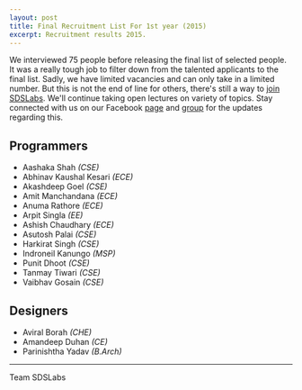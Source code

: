 ```yaml
---
layout: post
title: Final Recruitment List For 1st year (2015)
excerpt: Recruitment results 2015.
---
```


We interviewed 75 people before releasing the final list of selected people. It was a really tough job to filter down from the talented applicants to the final list. Sadly, we have limited vacancies and can only take in a limited number. But this is not the end of line for others, there's still a way to [join SDSLabs](/2014/01/how-to-join-sdslabs/). We'll continue taking open lectures on variety of topics. Stay connected with us on our Facebook [page](https://facebook.com/sdslabs) and [group](https://facebook.com/groups/sdswebdev) for the updates regarding this.

## Programmers

* Aashaka Shah _(CSE)_
* Abhinav Kaushal Kesari _(ECE)_
* Akashdeep Goel _(CSE)_
* Amit Manchandana _(ECE)_
* Anuma Rathore _(ECE)_
* Arpit Singla _(EE)_
* Ashish Chaudhary _(ECE)_
* Asutosh Palai _(CSE)_
* Harkirat Singh _(CSE)_
* Indroneil Kanungo _(MSP)_
* Punit Dhoot _(CSE)_
* Tanmay Tiwari _(CSE)_
* Vaibhav Gosain _(CSE)_

## Designers

* Aviral Borah _(CHE)_
* Amandeep Duhan _(CE)_
* Parinishtha Yadav _(B.Arch)_

---
Team SDSLabs

